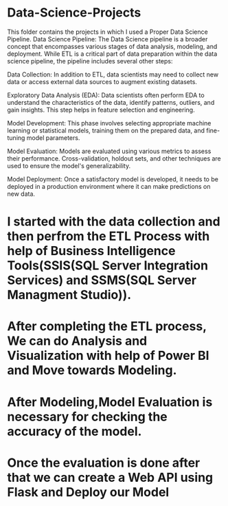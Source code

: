 # Data-Science-Projects

This folder contains the projects in which I used a Proper Data Science Pipeline.
Data Science Pipeline:
The Data Science pipeline is a broader concept that encompasses various stages of data analysis, modeling, and deployment. While ETL is a critical part of data preparation within the data science pipeline, the pipeline includes several other steps:

Data Collection: In addition to ETL, data scientists may need to collect new data or access external data sources to augment existing datasets.

Exploratory Data Analysis (EDA): Data scientists often perform EDA to understand the characteristics of the data, identify patterns, outliers, and gain insights. This step helps in feature selection and engineering.

Model Development: This phase involves selecting appropriate machine learning or statistical models, training them on the prepared data, and fine-tuning model parameters.

Model Evaluation: Models are evaluated using various metrics to assess their performance. Cross-validation, holdout sets, and other techniques are used to ensure the model's generalizability.

Model Deployment: Once a satisfactory model is developed, it needs to be deployed in a production environment where it can make predictions on new data.

# I started with the data collection and then perfrom the ETL Process with help of Business Intelligence Tools(SSIS(SQL Server Integration Services) and SSMS(SQL Server Managment Studio)).
# After completing the ETL process, We can do Analysis and Visualization with help of Power BI and Move towards Modeling.
# After Modeling,Model Evaluation is necessary for checking the accuracy of the model.
# Once the evaluation is done after that we can create a Web API using Flask and Deploy our Model

